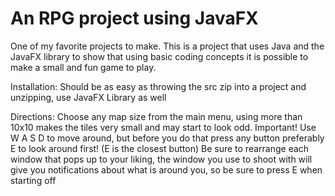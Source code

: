 # An RPG project using JavaFX
One of my favorite projects to make. This is a project that uses Java and the JavaFX library to show that using basic coding concepts it is possible to make a small and fun game to play.

Installation: Should be as easy as throwing the src zip into a project and unzipping, use
JavaFX Library as well

Directions: Choose any map size from the main menu, using more than 10x10 makes the
tiles very small and may start to look odd. Important! Use W A S D to move around, but
before you do that press any button preferably E to look around first! (E is the closest
button) Be sure to rearrange each window that pops up to your liking, the window
you use to shoot with will give you notifications about what is around you, so be sure to
press E when starting off
